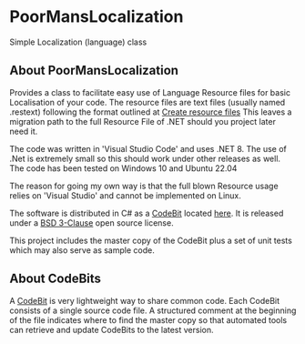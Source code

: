 # PoorMansLocalization
Simple Localization (language) class

## About PoorMansLocalization
Provides a class to facilitate easy use of Language Resource files for basic Localisation of your code.
The resource files are text files (usually named .restext) following the format outlined at [Create resource files](https://learn.microsoft.com/en-us/dotnet/core/extensions/create-resource-files)
This leaves a migration path to the full Resource File of .NET should you project later need it.

The code was written in 'Visual Studio Code' and uses .NET 8.  The use of .Net is extremely small so this should work under other releases as well.
The code has been tested on Windows 10 and Ubuntu 22.04

The reason for going my own way is that the full blown Resource usage relies on 'Visual Studio' and cannot be implemented on Linux.

The software is distributed in C# as a [CodeBit](http://filemeta.org/CodeBit.html) located [here](https://raw.githubusercontent.com/FileMeta/MetaTag/master/MetaTag.cs). It is released under a [BSD 3-Clause](https://opensource.org/licenses/BSD-3-Clause) open source license.

This project includes the master copy of the CodeBit plus a set of unit tests which may also serve as sample code.

## About CodeBits
A [CodeBit](https://www.FileMeta.org/CodeBit) is very lightweight way to share common code. Each CodeBit consists of a single source code file. A structured comment at the beginning of the file indicates where to find the master copy so that automated tools can retrieve and update CodeBits to the latest version.
